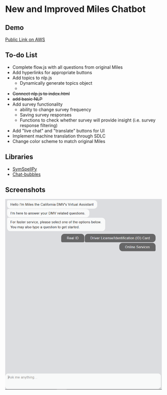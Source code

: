 # New and Improved Miles Chatbot 

## Demo
[Public Link on AWS](http://chatbot-dev-dgorhe.s3-website-us-west-1.amazonaws.com/)

## To-do List
- Complete flow.js with all questions from original Miles
- Add hyperlinks for appropriate buttons
- Add topics to nlp.js
    - Dynamically generate topics object
    - 
- ~~Connect nlp.js to index.html~~ 
- ~~add basic NLP~~
- Add survey functionality
    - ability to change survey frequency
    - Saving survey responses
    - Functions to check whether survey will provide insight (i.e. survey response filtering)
- Add "live chat" and "translate" buttons for UI
- Implement machine translation through SDLC
- Change color scheme to match original Miles

## Libraries
- [SymSpellPy](https://github.com/mammothb/symspellpy)
- [Chat-bubbles](https://github.com/dmitrizzle/chat-bubble)


## Screenshots
![Starting Out](./screenshots/new-miles-basic.PNG)
